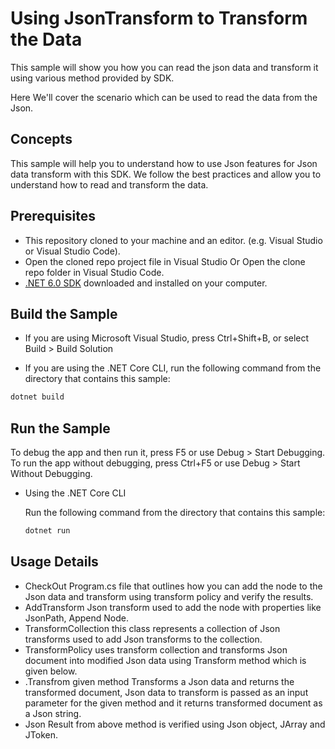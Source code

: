 # Using JsonTransform to Transform the Data

This sample will show you how you can read the json data and transform it using various method provided by SDK.

Here We'll cover the scenario which can be used to read the data from the Json. 

## Concepts

This sample will help you to understand how to use Json features for Json data transform with this SDK. We follow the best practices and allow you to understand how to read and transform the data. 

## Prerequisites

- This repository cloned to your machine and an editor. (e.g. Visual Studio or Visual Studio Code). 
- Open the cloned repo project file in Visual Studio Or Open the clone repo folder in Visual Studio Code. 
- [.NET 6.0 SDK](https://dotnet.microsoft.com/download) downloaded and installed on your computer.

## Build the Sample 

- If you are using Microsoft Visual Studio, press Ctrl+Shift+B, or select Build > Build Solution 

- If you are using the .NET Core CLI, run the following command from the directory that contains this sample: 

```bash
dotnet build
```

## Run the Sample 

To debug the app and then run it, press F5 or use Debug > Start Debugging. To run the app without debugging, press Ctrl+F5 or use Debug > Start Without Debugging. 

- Using the .NET Core CLI 

    Run the following command from the directory that contains this sample: 

    ```bash
    dotnet run
    ```

## Usage Details 

- CheckOut  Program.cs file that outlines how you can add the node to the Json data and transform using transform policy and verify the results.
- AddTransform Json transform used to add the node with properties like JsonPath, Append Node. 
- TransformCollection this class represents a collection of Json transforms used to add Json transforms to the collection.  
- TransformPolicy uses transform collection and transforms Json document into modified Json data using Transform method which is given below. 
- .Transfrom given method Transforms a Json data and returns the transformed document, Json data to transform is passed as an input parameter for the given method and it returns transformed document as a Json string.  
- Json Result from above method is verified using Json object, JArray and JToken. 

 
